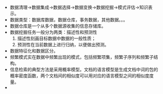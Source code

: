 * 数据清理→数据集成→数据选择→数据变换→数据挖掘→模式评估→知识表示。
* 数据类型：数据库数据，数据仓库，事务数据，其他数据。。。
* 数据仓库是一个从多个数据源收集的信息存储库。
* 数据挖掘任务一般分为两类：描述性和预测性
    1. 描述性刻画目标数据中数据的一般性质；
    2. 预测性在当前数据上进行归纳，以便做出预测。
* 数据特征化和数据区分。
* 频繁模式实在数据中频繁出现的模式，包括频繁项集，频繁子序列和频繁子结构。
* 信息检索的典型方法是采用概率模型。文档的语言模型是生成文档中词的包的概率密度函数，两个文档间的相似度可以用对应的语言模型之间的相似度度量。
* 